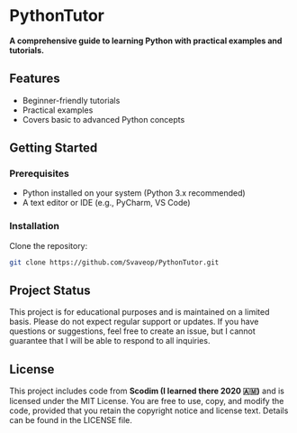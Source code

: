 # PythonTutor

**A comprehensive guide to learning Python with practical examples and tutorials.**

## Features
- Beginner-friendly tutorials
- Practical examples
- Covers basic to advanced Python concepts

## Getting Started

### Prerequisites
- Python installed on your system (Python 3.x recommended)
- A text editor or IDE (e.g., PyCharm, VS Code)

### Installation
Clone the repository:
```bash
git clone https://github.com/Svaveop/PythonTutor.git
```

## Project Status

This project is for educational purposes and is maintained on a limited basis. Please do not expect regular support or updates. If you have questions or suggestions, feel free to create an issue, but I cannot guarantee that I will be able to respond to all inquiries.

## License

This project includes code from **Scodim (I learned there 2020 🇦🇲)** and is licensed under the MIT License. You are free to use, copy, and modify the code, provided that you retain the copyright notice and license text. Details can be found in the LICENSE file.
